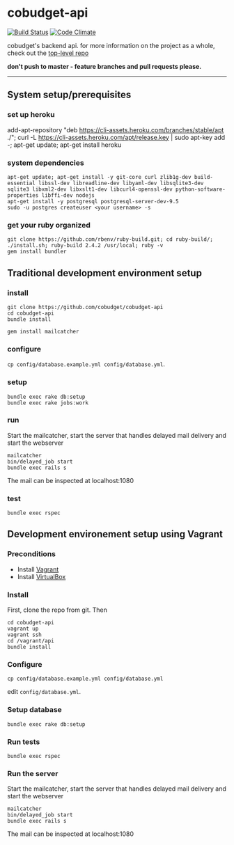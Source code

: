 # cobudget-api

[![Build Status](https://travis-ci.org/cobudget/cobudget-api.svg?branch=master)](https://travis-ci.org/cobudget/cobudget-api)
[![Code Climate](https://codeclimate.com/github/cobudget/cobudget-api/badges/gpa.svg)](https://codeclimate.com/github/cobudget/cobudget-api)

cobudget's backend api. for more information on the project as a whole, check out the [top-level repo](https://github.com/cobudget/cobudget)

**don't push to master - feature branches and pull requests please.**

---
## System setup/prerequisites

### set up heroku
add-apt-repository "deb https://cli-assets.heroku.com/branches/stable/apt ./"; 
curl -L https://cli-assets.heroku.com/apt/release.key | sudo apt-key add -; apt-get update; apt-get install heroku

### system dependencies

```
apt-get update; apt-get install -y git-core curl zlib1g-dev build-essential libssl-dev libreadline-dev libyaml-dev libsqlite3-dev sqlite3 libxml2-dev libxslt1-dev libcurl4-openssl-dev python-software-properties libffi-dev nodejs                                                                                                                                                                                          
apt-get install -y postgresql postgresql-server-dev-9.5
sudo -u postgres createuser <your username> -s
```

### get your ruby organized
```
git clone https://github.com/rbenv/ruby-build.git; cd ruby-build/; ./install.sh; ruby-build 2.4.2 /usr/local; ruby -v
gem install bundler
```

## Traditional development environment setup

### install
```
git clone https://github.com/cobudget/cobudget-api
cd cobudget-api
bundle install

gem install mailcatcher
```

### configure

`cp config/database.example.yml config/database.yml`.

### setup

```
bundle exec rake db:setup
bundle exec rake jobs:work
```

### run

Start the mailcatcher, start the server that handles delayed mail delivery and start the webserver

```
mailcatcher
bin/delayed_job start
bundle exec rails s
```

The mail can be inspected at localhost:1080

### test

```
bundle exec rspec
```

## Development environement setup using Vagrant

### Preconditions
* Install [Vagrant](https://www.vagrantup.com)
* Install [VirtualBox](https://www.virtualbox.org)

### Install

First, clone the repo from git. Then

```
cd cobudget-api
vagrant up
vagrant ssh
cd /vagrant/api
bundle install
```

### Configure

`cp config/database.example.yml config/database.yml`

edit `config/database.yml`.

### Setup database

```
bundle exec rake db:setup
```

### Run tests

```
bundle exec rspec
```

### Run the server

Start the mailcatcher, start the server that handles delayed mail delivery and start the webserver

```
mailcatcher
bin/delayed_job start
bundle exec rails s
```

The mail can be inspected at localhost:1080
